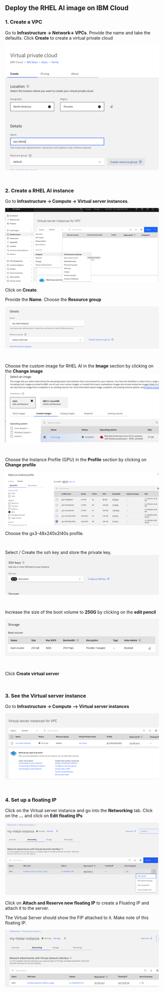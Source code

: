 ## Deploy the RHEL AI image on IBM Cloud


### 1. Create a VPC

Go to **Infrastructure -> Network-> VPCs**. Provide the name and take the defaults. Click **Create** to create a  virtual private cloud

![createVPC](images/createVPC.png)

<p>&nbsp;</p>

### 2. Create a RHEL AI instance

Go to **Infrastructure -> Compute -> Virtual server instances**. 

![createInstance-1](images/createInstance-1.png)

Click on **Create**. 

Provide the **Name**. Choose the **Resource group**

![createInstance-2](images/createInstance-2.png)


<p>&nbsp;</p>

Choose the custom image for RHEL AI in the **Image** section by clicking on the **Change image**
![chooseCustomImage](images/chooseCustomImage.png)

<p>&nbsp;</p>

Choose the Instance Profile (GPU) in the **Profile** section by clicking on **Change profile**

![gpuInstanceProfile](images/gpuInstanceProfile.png)

Choose the gx3-48x240x2l40s profile.

<p>&nbsp;</p>

Select / Create the ssh key and store the private key.
![selectSSHKey](images/selectSSHKey.png)

<p>&nbsp;</p>

Increase the size of the boot volume to **250G** by clicking on the **edit pencil**


![increaseBootVolume](images/increaseBootVolume.png)

<p>&nbsp;</p>

Click **Create virtual server**

<p>&nbsp;</p>

### 3. See the Virtual server instance
Go to **Infrastructure -> Compute --> Virtual server instances**

![virtualServerInstance](images/virtualServerInstance.png)

<p>&nbsp;</p>

### 4. Set up a floating IP 
Click on the Virtual server instance and go into the **Networking** tab. Click on the **...** and click on **Edit floating IPs** 



![editFloatingIP](images/editFloatingIP.png)

Click on **Attach and Reserve new floating IP** to create a Floating IP and attach it to the server.

The Virtual Server should show the FIP attached to it. Make note of this floating IP.

![instanceWithFloatingIP](images/instanceWithFloatingIP.png)



